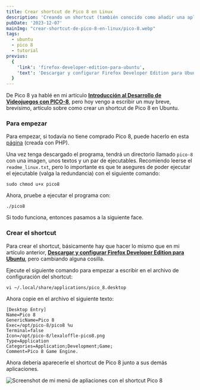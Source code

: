 ```yaml
---
title: Crear shortcut de Pico 8 en Linux
description: 'Creando un shortcut (también conocido como añadir una aplicación al menú de aplicaciones) de Pico 8 en Linux.'
pubDate: '2023-12-07'
mainImg: "crear-shortcut-de-pico-8-en-linux/pico-8.webp"
tags:
  - ubuntu
  - pico 8
  - tutorial
previus:
  {
    'link': 'firefox-developer-edition-para-ubuntu',
    'text': 'Descargar y configurar Firefox Developer Edition para Ubuntu'
  }
---
```


De Pico 8 ya hablé en mi artículo [**Introducción al Desarrollo de Videojuegos con PICO-8**](https://neolorem.dev/blog/introduccion-al-desarrollo-de-videojuegos-con-pico8), pero hoy vengo a escribir un muy breve, brevísimo, artículo sobre como crear un shortcut de Pico 8 en Ubuntu.

### Para empezar

Para empezar, si todavía no tiene comprado Pico 8, puede hacerlo en esta [página](https://www.lexaloffle.com/pico-8.php?#getpico8) (creada con PHP).

Una vez tenga descargado el programa, tendrá un directorio llamado `pico-8` con una imagen, unos textos y un par de ejecutables. Recomiendo leerse el `readme_linux.txt`, pero lo importante es que te asegures de poder ejecutar el ejecutable (valga la redundancia) con el siguiente comando:

```
sudo chmod u+x pico8
```

Ahora, pruebe a ejecutar el programa con:

```
./pico8
```

Si todo funciona, entonces pasamos a la siguiente face.

### Crear el shortcut

Para crear el shortcut, básicamente hay que hacer lo mismo que en mi artículo anterior, [**Descargar y configurar Firefox Developer Edition para Ubuntu**](https://neolorem.dev/blog/firefox-developer-edition-para-ubuntu), pero cambiando alguna cosilla.

Ejecute el siguiente comando para empezar a escribir en el archivo de configuración del shortcut:

```
vi ~/.local/share/applications/pico_8.desktop
```

Ahora copie en el archivo el siguiente texto:

```
[Desktop Entry]
Name=Pico 8
GenericName=Pico 8
Exec=/opt/pico-8/pico8 %u
Terminal=false
Icon=/opt/pico-8/lexaloffle-pico8.png
Type=Application
Categories=Application;Development;Game;
Comment=Pico 8 Game Engine.
```

Ahora debería aparecerle el shortcut de Pico 8 junto a sus demás aplicaciones.

![Screenshot de mi menú de apliaciones con el shortcut Pico 8](/images/blog/crear-shortcut-de-pico-8-en-linux/pico8-menu-de-aplicaciones.png)
